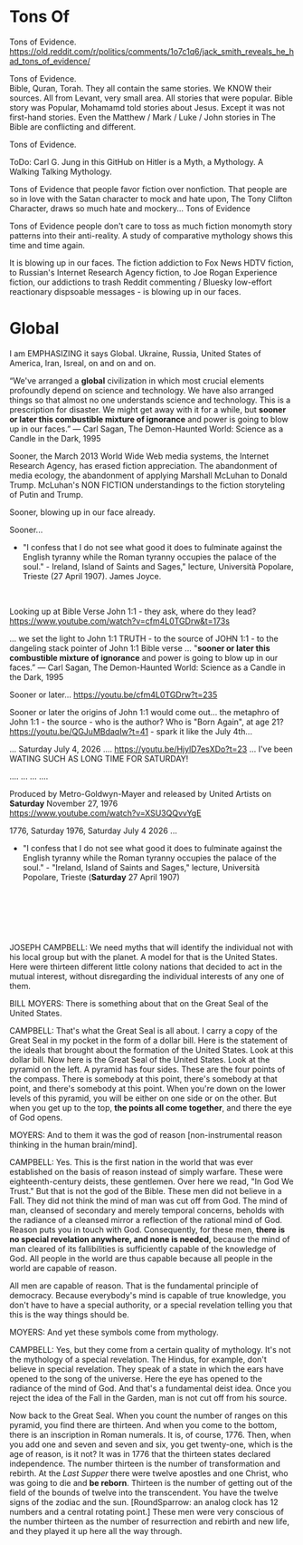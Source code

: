 # Tons Of

Tons of Evidence.   
https://old.reddit.com/r/politics/comments/1o7c1q6/jack_smith_reveals_he_had_tons_of_evidence/    

Tons of Evidence.                
Bible, Quran, Torah. They all contain the same stories. We KNOW their sources. All from Levant, very small area. All stories that were popular. Bible story was Popular, Mohamamd told stories about Jesus. Except it was not first-hand stories. Even the Matthew / Mark / Luke / John stories in The Bible are conflicting and different.

Tons of Evidence.

ToDo: Carl G. Jung in this GitHub on Hitler is a Myth, a Mythology. A Walking Talking Mythology.    

Tons of Evidence that people favor fiction over nonfiction. That people are so in love with the Satan character to mock and hate upon, The Tony Clifton Character, draws so much hate and mockery... Tons of Evidence

Tons of Evidence people don't care to toss as much fiction monomyth story patterns into their anti-reality. A study of comparative mythology shows this time and time again. 

It is blowing up in our faces. The fiction addiction to Fox News HDTV fiction, to Russian's Internet Research Agency fiction, to Joe Rogan Experience fiction, our addictions to trash Reddit commenting / Bluesky low-effort reactionary dispsoable messages - is blowing up in our faces.

# Global 

I am EMPHASIZING it says Global. Ukraine, Russia, United States of America, Iran, Isreal, on and on and on.  

“We've arranged a **global** civilization in which most crucial elements profoundly depend on science and technology. We have also arranged things so that almost no one understands science and technology. This is a prescription for disaster. We might get away with it for a while, but **sooner or later this combustible mixture of ignorance** and power is going to blow up in our faces.”
― Carl Sagan, The Demon-Haunted World: Science as a Candle in the Dark, 1995

Sooner, the March 2013 World Wide Web media systems, the Internet Research Agency, has erased fiction appreciation. The abandonment of media ecology, the abandonment of applying Marshall McLuhan to Donald Trump. McLuhan's NON FICTION understandings to the fiction storyteling of Putin and Trump.

Sooner, blowing up in our face already.

Sooner...

* "I confess that I do not see what good it does to fulminate against the English tyranny while the Roman tyranny occupies the palace of the soul."  - Ireland, Island of Saints and Sages," lecture, Università Popolare, Trieste (27 April 1907). James Joyce.

&nbsp;

Looking up at Bible Verse John 1:1 - they ask, where do they lead? https://www.youtube.com/watch?v=cfm4L0TGDrw&t=173s

... we set the light to John 1:1 TRUTH - to the source of JOHN 1:1 - to the dangeling stack pointer of John 1:1 Bible verse ...  "**sooner or later this combustible mixture of ignorance** and power is going to blow up in our faces.” ― Carl Sagan, The Demon-Haunted World: Science as a Candle in the Dark, 1995

Sooner or later... https://youtu.be/cfm4L0TGDrw?t=235

Sooner or later the origins of John 1:1 would come out...  the metaphro of John 1:1 - the source - who is the author? Who is "Born Again", at age 21? https://youtu.be/QGJuMBdaqIw?t=41 - spark it like the July 4th...

... Saturday July 4, 2026 .... https://youtu.be/HjylD7esXDo?t=23 ... I've been WATING SUCH AS LONG TIME FOR SATURDAY! 

.... ... ... ....

Produced by Metro-Goldwyn-Mayer and released by United Artists on **Saturday** November 27, 1976      
https://www.youtube.com/watch?v=XSU3QQvvYgE

1776, Saturday 1976, Saturday July 4 2026 ...

* "I confess that I do not see what good it does to fulminate against the English tyranny while the Roman tyranny occupies the palace of the soul." - "Ireland, Island of Saints and Sages," lecture, Università Popolare, Trieste (**Saturday** 27 April 1907)

&nbsp;

&nbsp;

&nbsp;

JOSEPH CAMPBELL: We need myths that will identify the individual not with his local group but with the planet. A model for that is the United States. Here were thirteen different little colony nations that decided to act in the mutual interest, without disregarding the individual interests of any one of them.

BILL MOYERS: There is something about that on the Great Seal of the United States.

CAMPBELL: That's what the Great Seal is all about. I carry a copy of the Great Seal in my pocket in the form of a dollar bill. Here is the statement of the ideals that brought about the formation of the United States. Look at this dollar bill. Now here is the Great Seal of the United States. Look at the pyramid on the left. A pyramid has four sides. These are the four points of the compass. There is somebody at this point, there's somebody at that point, and there's somebody at this point. When you're down on the lower levels of this pyramid, you will be either on one side or on the other. But when you get up to the top, **the points all come together**, and there the eye of God opens.

MOYERS: And to them it was the god of reason [non-instrumental reason thinking in the human brain/mind].

CAMPBELL: Yes. This is the first nation in the world that was ever established on the basis of reason instead of simply warfare. These were eighteenth-century deists, these gentlemen. Over here we read, "In God We Trust." But that is not the god of the Bible. These men did not believe in a Fall. They did not think the mind of man was cut off from God. The mind of man, cleansed of secondary and merely temporal concerns, beholds with the radiance of a cleansed mirror a reflection of the rational mind of God. Reason puts you in touch with God. Consequently, for these men, **there is no special revelation anywhere, and none is needed**, because the mind of man cleared of its fallibilities is sufficiently capable of the knowledge of God. All people in the world are thus capable because all people in the world are capable of reason.

All men are capable of reason. That is the fundamental principle of democracy. Because everybody's mind is capable of true knowledge, you don't have to have a special authority, or a special revelation telling you that this is the way things should be.


MOYERS: And yet these symbols come from mythology.

CAMPBELL: Yes, but they come from a certain quality of mythology. It's not the mythology of a special revelation. The Hindus, for example, don't believe in special revelation. They speak of a state in which the ears have opened to the song of the universe. Here the eye has opened to the radiance of the mind of God. And that's a fundamental deist idea. Once you reject the idea of the Fall in the Garden, man is not cut off from his source.

Now back to the Great Seal. When you count the number of ranges on this pyramid, you find there are thirteen. And when you come to the bottom, there is an inscription in Roman numerals. It is, of course, 1776. Then, when you add one and seven and seven and six, you get twenty-one, which is the age of reason, is it not? It was in 1776 that the thirteen states declared independence. The number thirteen is the number of transformation and rebirth. At the *Last Supper* there were twelve apostles and one Christ, who was going to die and **be reborn**. Thirteen is the number of getting out of the field of the bounds of twelve into the transcendent. You have the twelve signs of the zodiac and the sun. [RoundSparrow: an analog clock has 12 numbers and a central rotating point.] These men were very conscious of the number thirteen as the number of resurrection and rebirth and new life, and they played it up here all the way through.

